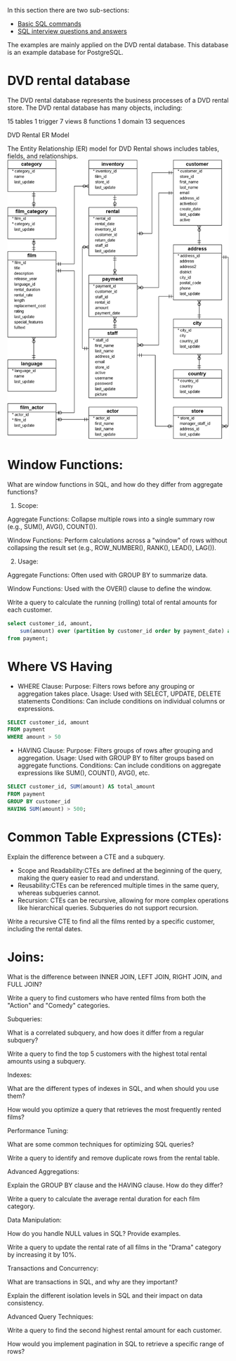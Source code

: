 In this section there are two sub-sections:
- [Basic SQL commands](https://github.com/lohraspco/data-science/blob/master/SQL/sql_codes.md) 
- [SQL interview questions and answers](https://github.com/lohraspco/data-science/blob/master/SQL/sql_interview_questions.md)

The examples are mainly applied on the DVD rental database. This database is an example database for PostgreSQL.

# DVD rental database

The DVD rental database represents the business processes of a DVD rental store. The DVD rental database has many objects, including:

15 tables
1 trigger
7 views
8 functions
1 domain
13 sequences

DVD Rental ER Model

 The Entity Relationship (ER) model for DVD Rental shows includes tables, fields, and relationships.
![plot](../media/dvd-rental-sample-database-diagram.png)




# Window Functions:

What are window functions in SQL, and how do they differ from aggregate functions?
1. Scope:

Aggregate Functions: Collapse multiple rows into a single summary row (e.g., SUM(), AVG(), COUNT()).

Window Functions: Perform calculations across a "window" of rows without collapsing the result set (e.g., ROW_NUMBER(), RANK(), LEAD(), LAG()).

2. Usage:

Aggregate Functions: Often used with GROUP BY to summarize data.

Window Functions: Used with the OVER() clause to define the window.

Write a query to calculate the running (rolling) total of rental amounts for each customer.
~~~sql
select customer_id, amount, 
    sum(amount) over (partition by customer_id order by payment_date) as runnint_total
from payment;
~~~


# Where VS Having 
- WHERE Clause:
Purpose: Filters rows before any grouping or aggregation takes place.
Usage: Used with SELECT, UPDATE, DELETE statements
Conditions: Can include conditions on individual columns or expressions.
~~~sql
SELECT customer_id, amount
FROM payment
WHERE amount > 50
~~~
- HAVING Clause:
Purpose: Filters groups of rows after grouping and aggregation.
Usage: Used with GROUP BY to filter groups based on aggregate functions.
Conditions: Can include conditions on aggregate expressions like SUM(), COUNT(), AVG(), etc.
~~~sql
SELECT customer_id, SUM(amount) AS total_amount
FROM payment
GROUP BY customer_id
HAVING SUM(amount) > 500;
~~~

# Common Table Expressions (CTEs):

Explain the difference between a CTE and a subquery.
- Scope and Readability:CTEs are defined at the beginning of the query, making the query easier to read and understand.
- Reusability:CTEs can be referenced multiple times in the same query, whereas subqueries cannot.
- Recursion: CTEs can be recursive, allowing for more complex operations like hierarchical queries. Subqueries do not support recursion.


Write a recursive CTE to find all the films rented by a specific customer, including the rental dates.

# Joins:

What is the difference between INNER JOIN, LEFT JOIN, RIGHT JOIN, and FULL JOIN?

Write a query to find customers who have rented films from both the "Action" and "Comedy" categories.

Subqueries:

What is a correlated subquery, and how does it differ from a regular subquery?

Write a query to find the top 5 customers with the highest total rental amounts using a subquery.

Indexes:

What are the different types of indexes in SQL, and when should you use them?

How would you optimize a query that retrieves the most frequently rented films?

Performance Tuning:

What are some common techniques for optimizing SQL queries?

Write a query to identify and remove duplicate rows from the rental table.

Advanced Aggregations:

Explain the GROUP BY clause and the HAVING clause. How do they differ?

Write a query to calculate the average rental duration for each film category.

Data Manipulation:

How do you handle NULL values in SQL? Provide examples.

Write a query to update the rental rate of all films in the "Drama" category by increasing it by 10%.

Transactions and Concurrency:

What are transactions in SQL, and why are they important?

Explain the different isolation levels in SQL and their impact on data consistency.

Advanced Query Techniques:

Write a query to find the second highest rental amount for each customer.

How would you implement pagination in SQL to retrieve a specific range of rows?